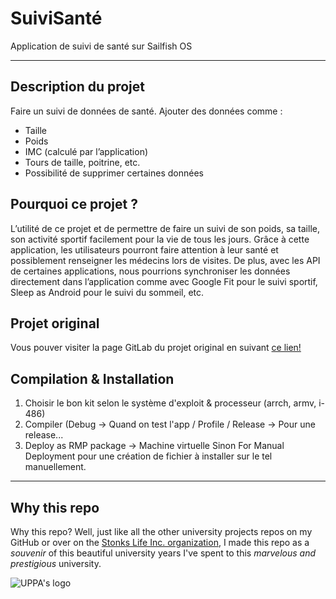 # SuiviSanté
Application de suivi de santé sur Sailfish OS

***

## Description du projet
Faire un suivi de données de santé.
Ajouter des données comme :
* Taille
* Poids
* IMC (calculé par l’application)
* Tours de taille, poitrine, etc.
* Possibilité de supprimer certaines données

## Pourquoi ce projet ?
L’utilité de ce projet et de permettre de faire un suivi de son poids, sa taille, son activité sportif facilement pour la vie de tous les jours.
Grâce à cette application, les utilisateurs pourront faire attention à leur santé et possiblement renseigner les médecins lors de visites.
De plus, avec les API de certaines applications, nous pourrions synchroniser les données directement dans l’application comme avec Google Fit pour le suivi sportif, Sleep as Android pour le suivi du sommeil, etc.
## Projet original
Vous pouver visiter la page GitLab du projet original en suivant [ce lien!](https://gitlab.com/adelnoureddine/harbour-weight-tracker)

## Compilation & Installation

1. Choisir le bon kit selon le système d'exploit & processeur (arrch, armv, i-486)
1. Compiler (Debug  -> Quand on test l'app / Profile / Release -> Pour une release...
1. Deploy as RMP package -> Machine virtuelle Sinon For Manual Deployment pour une création de fichier à installer sur le tel manuellement.

---

## Why this repo

Why this repo? Well, just like all the other university projects repos on my GitHub or over on the [Stonks Life Inc. organization](https://github.com/Stonks-Life-Inc), I made this repo as a _souvenir_ of this beautiful university years I've spent to this _marvelous and prestigious_ university.

![UPPA's logo](https://upload.wikimedia.org/wikipedia/fr/thumb/4/41/Logo_UPPA.svg/250px-Logo_UPPA.svg.png)
